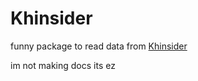 # Khinsider

funny package to read data from [Khinsider](http://downloads.khinsider.com/)

im not making docs its ez

